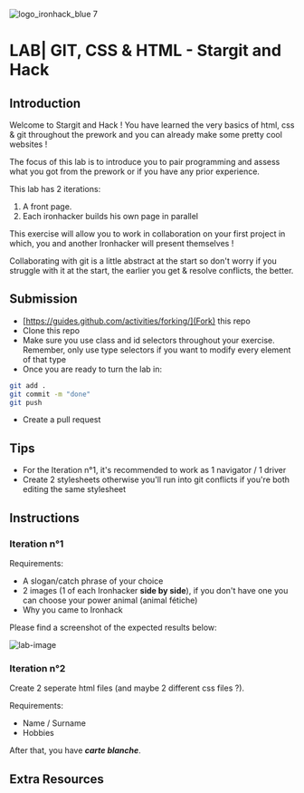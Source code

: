 ![logo_ironhack_blue 7](https://user-images.githubusercontent.com/23629340/40541063-a07a0a8a-601a-11e8-91b5-2f13e4e6b441.png)

# LAB| GIT, CSS & HTML - Stargit and Hack

## Introduction

Welcome to Stargit and Hack !
You have learned the very basics of html, css & git throughout the prework and you can already make some pretty cool websites !

The focus of this lab is to introduce you to pair programming and assess what you got from the prework or if you have any prior experience.

This lab has 2 iterations:

1.  A front page.
2.  Each ironhacker builds his own page in parallel

This exercise will allow you to work in collaboration on your first project in which, you and another Ironhacker will present themselves !

Collaborating with git is a little abstract at the start so don't worry if you struggle with it at the start, the earlier you get & resolve conflicts, the better.

## Submission

- [https://guides.github.com/activities/forking/](Fork) this repo
- Clone this repo
- Make sure you use class and id selectors throughout your exercise. Remember, only use type selectors if you want to modify every element of that type
- Once you are ready to turn the lab in:

```bash
git add .
git commit -m "done"
git push
```

- Create a pull request

## Tips

- For the Iteration n°1, it's recommended to work as 1 navigator / 1 driver
- Create 2 stylesheets otherwise you'll run into git conflicts if you're both editing the same stylesheet

## Instructions

### Iteration n°1

Requirements:

- A slogan/catch phrase of your choice
- 2 images (1 of each Ironhacker **side by side**), if you don't have one you can choose your power animal (animal fétiche)
- Why you came to Ironhack

Please find a screenshot of the expected results below:

![lab-image](https://user-images.githubusercontent.com/49310883/106426814-8c680080-6466-11eb-9b9c-ecd124fe3a91.png)

### Iteration n°2

Create 2 seperate html files (and maybe 2 different css files ?).

Requirements:

- Name / Surname
- Hobbies

After that, you have **_carte blanche_**.

## Extra Resources
